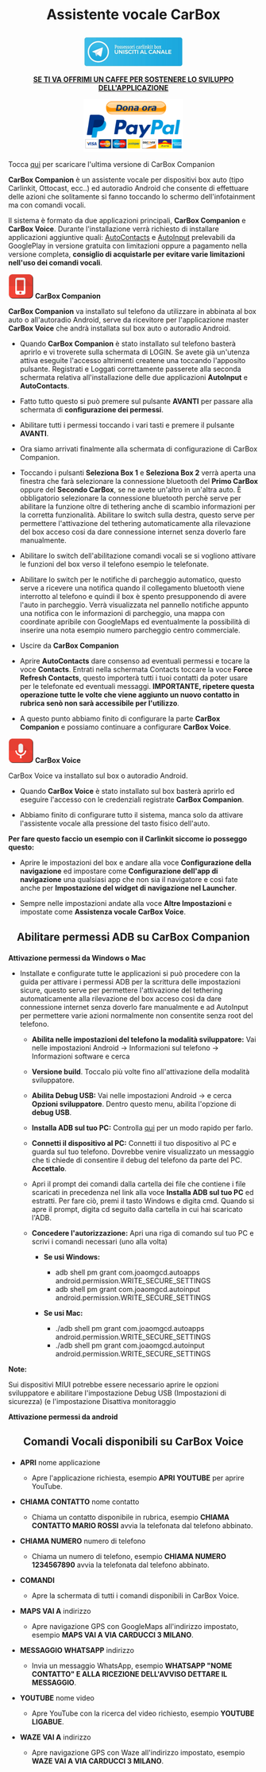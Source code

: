 <h1><p align="center"><strong>Assistente vocale CarBox</strong></p></h1>

</p>
<p align="center">
  <a href="https://t.me/carlinkit_box_possessori_italia ">
    <img src="https://github.com/Ferrazzi/CarBox-Companion/blob/main/Assets/TelegramButton.jpg" alt="Donate with PayPal" width="200"/>
  </a>
</p>

<p align="center">
    <ins><strong>SE TI VA OFFRIMI UN CAFFE PER SOSTENERE LO SVILUPPO DELL'APPLICAZIONE</strong></ins>
</p>
<p align="center">
  <a href="https://www.paypal.com/donate/?business=3LPTNPJ2RV6U8&no_recurring=0&item_name=Offrimi+un+caff%C3%A8+se+ti+va+per+contribuire+allo+sviluppo+dell%27applicazione&currency_code=EUR">
    <img src="https://github.com/Ferrazzi/CarBox-Companion/blob/main/Assets/DonaPayPal.png" alt="Donate with PayPal" width="200"/>
  </a>
</p>


Tocca [qui](https://github.com/Ferrazzi/CarBox-Companion/releases) per scaricare l'ultima versione di CarBox Companion

<strong>CarBox Companion</strong> è un assistente vocale per dispositivi box auto (tipo Carlinkit, Ottocast, ecc..) ed autoradio Android che consente di effettuare delle azioni che solitamente si fanno toccando lo schermo dell'infotainment ma con comandi vocali.

Il sistema è formato da due applicazioni principali, <strong>CarBox Companion</strong> e <strong>CarBox Voice</strong>.
Durante l'installazione verrà richiesto di installare applicazioni aggiuntive quali: [AutoContacts](https://play.google.com/store/apps/details?id=com.joaomgcd.autocontacts) e [AutoInput](https://play.google.com/store/apps/details?id=com.joaomgcd.autoinput) prelevabili da GooglePlay in versione gratuita con limitazioni oppure a pagamento nella versione completa, <strong>consiglio di acquistarle per evitare varie limitazioni nell'uso dei comandi vocali</strong>.

<img src="https://github.com/Ferrazzi/CarBox-Companion/blob/main/Assets/CarBoxCompanionIcon.png" alt="" width="50"/> <strong>CarBox Companion</strong>

<strong>CarBox Companion</strong> va installato sul telefono da utilizzare in abbinata al box auto o all'autoradio Android, serve da ricevitore per l'applicazione master <strong>CarBox Voice</strong> che andrà installata sul box auto o autoradio Android.

- Quando <strong>CarBox Companion</strong> è stato installato sul telefono basterà aprirlo e vi troverete sulla schermata di LOGIN. Se avete già un'utenza attiva eseguite l'accesso altrimenti createne una toccando l'apposito pulsante. Registrati e Loggati correttamente passerete alla seconda schermata relativa all'installazione delle due applicazioni <strong>AutoInput</strong> e <strong>AutoContacts</strong>.

- Fatto tutto questo si può premere sul pulsante <strong>AVANTI</strong> per passare alla schermata di <strong>configurazione dei permessi</strong>.
- Abilitare tutti i permessi toccando i vari tasti e premere il pulsante <strong>AVANTI</strong>.
- Ora siamo arrivati finalmente alla schermata di configurazione di CarBox Companion.
- Toccando i pulsanti <strong>Seleziona Box 1</strong> e <strong>Seleziona Box 2</strong> verrà aperta una finestra che farà selezionare la connessione bluetooth del <strong>Primo CarBox</strong> oppure del <strong>Secondo CarBox</strong>, se ne avete un'altro in un'altra auto. È obbligatorio selezionare la connessione bluetooth perchè serve per abilitare la funzione oltre di tethering anche di scambio informazioni per la corretta funzionalità. Abilitare lo switch sulla destra, questo serve per permettere l'attivazione del tethering automaticamente alla rilevazione del box acceso cosi da dare connessione internet senza doverlo fare manualmente.
- Abilitare lo switch dell'abilitazione comandi vocali se si vogliono attivare le funzioni del box verso il telefono esempio le telefonate.
- Abilitare lo switch per le notifiche di parcheggio automatico, questo serve a ricevere una notifica quando il collegamento bluetooth viene interrotto al telefono e quindi il box è spento presupponendo di avere l'auto in parcheggio. Verrà visualizzata nel pannello notifiche appunto una notifica con le informazioni di parcheggio, una mappa con coordinate apribile con GoogleMaps ed eventualmente la possibilità di inserire una nota esempio numero parcheggio centro commerciale.
- Uscire da <strong>CarBox Companion</strong>
- Aprire <strong>AutoContacts</strong> dare consenso ad eventuali permessi e tocare la voce <strong>Contacts</strong>. Entrati nella schermata Contacts toccare la voce <strong>Force Refresh Contacts</strong>, questo importerà tutti i tuoi contatti da poter usare per le telefonate ed eventuali messaggi. <strong>IMPORTANTE, ripetere questa operazione tutte le volte che viene aggiunto un nuovo contatto in rubrica senò non sarà accessibile per l'utilizzo</strong>.
- A questo punto abbiamo finito di configurare la parte <strong>CarBox Companion</strong> e possiamo continuare a configurare <strong>CarBox Voice</strong>.

<img src="https://github.com/Ferrazzi/CarBox-Companion/blob/main/Assets/CarBoxVoiceIcon.png" alt="" width="50"/> <strong>CarBox Voice</strong>

CarBox Voice va installato sul box o autoradio Android.

-  Quando <strong>CarBox Voice</strong> è stato installato sul box basterà aprirlo ed eseguire l'accesso con le credenziali registrate <strong>CarBox Companion</strong>.

- Abbiamo finito di configurare tutto il sistema, manca solo da attivare l'assistente vocale alla pressione del tasto fisico dell'auto.

<strong>Per fare questo faccio un esempio con il Carlinkit siccome io posseggo questo:</strong>

- Aprire le impostazioni del box e andare alla voce <strong>Configurazione della navigazione</strong> ed impostare come <strong>Configurazione dell'app di navigazione</strong> una qualsiasi app che non sia il navigatore e così fate anche per <strong>Impostazione del widget di navigazione nel Launcher</strong>.

- Sempre nelle impostazioni andate alla voce <strong>Altre Impostazioni</strong> e impostate come <strong>Assistenza vocale CarBox Voice</strong>.

<h2><p align="center"><strong>Abilitare permessi ADB su CarBox Companion</strong></p></h2>

<strong>Attivazione permessi da Windows o Mac</strong>

- Installate e configurate tutte le applicazioni si può procedere con la guida per attivare i permessi ADB per la scrittura delle impostazioni sicure, questo serve per permettere l'attivazione del tethering automaticamente alla rilevazione del box acceso cosi da dare connessione internet senza doverlo fare manualmente e ad AutoInput per permettere varie azioni normalmente non consentite senza root del telefono.

  - <strong>Abilita nelle impostazioni del telefono la modalità sviluppatore:</strong> Vai nelle impostazioni Android -> Informazioni sul telefono -> Informazioni software e cerca 

  - <strong>Versione build</strong>. Toccalo più volte fino all'attivazione della modalità sviluppatore.

  - <strong>Abilita Debug USB:</strong> Vai nelle impostazioni Android -> e cerca <strong>Opzioni sviluppatore</strong>. Dentro questo menu, abilita l'opzione di <strong>debug USB</strong>.

  - <strong>Installa ADB sul tuo PC:</strong> Controlla [qui](https://github.com/Ferrazzi/CarBox-Companion/blob/main/InstallaADB.md) per un modo rapido per farlo.

  - <strong>Connetti il dispositivo al PC:</strong> Connetti il tuo dispositivo al PC e guarda sul tuo telefono. Dovrebbe venire visualizzato un messaggio che ti chiede di consentire il debug del telefono da parte del PC. <strong>Accettalo</strong>.
  - Apri il prompt dei comandi dalla cartella dei file che contiene i file scaricati in precedenza nel link alla voce <strong>Installa ADB sul tuo PC</strong> ed estratti. Per fare ciò, premi il tasto Windows e digita cmd. Quando si apre il prompt, digita cd seguito dalla cartella in cui hai scaricato l'ADB.
  - <strong>Concedere l'autorizzazione:</strong> Apri una riga di comando sul tuo PC e scrivi i comandi necessari (uno alla volta)
    
    - <strong>Se usi Windows:</strong>
      - adb shell pm grant com.joaomgcd.autoapps android.permission.WRITE_SECURE_SETTINGS
      - adb shell pm grant com.joaomgcd.autoinput android.permission.WRITE_SECURE_SETTINGS

    - <strong>Se usi Mac:</strong>
      - ./adb shell pm grant com.joaomgcd.autoapps android.permission.WRITE_SECURE_SETTINGS
      - ./adb shell pm grant com.joaomgcd.autoinput android.permission.WRITE_SECURE_SETTINGS

<strong>Note:</strong>

Sui dispositivi MIUI potrebbe essere necessario aprire le opzioni sviluppatore e abilitare l'impostazione Debug USB (Impostazioni di sicurezza) (e l'impostazione Disattiva monitoraggio 

<strong>Attivazione permessi da android</strong>

<h2><p align="center"><strong>Comandi Vocali disponibili su CarBox Voice</strong></p></h2>

- <strong>APRI</strong> nome applicazione
  - Apre l'applicazione richiesta, esempio <strong>APRI YOUTUBE</strong> per aprire YouTube.

- <strong>CHIAMA CONTATTO</strong> nome contatto
  - Chiama un contatto disponibile in rubrica, esempio <strong>CHIAMA CONTATTO MARIO ROSSI</strong> avvia la telefonata dal telefono abbinato.

- <strong>CHIAMA NUMERO</strong> numero di telefono
  - Chiama un numero di telefono, esempio <strong>CHIAMA NUMERO 1234567890</strong> avvia la telefonata dal telefono abbinato.

- <strong>COMANDI</strong>
  - Apre la schermata di tutti i comandi disponibili in CarBox Voice.

- <strong>MAPS VAI A</strong> indirizzo
  - Apre navigazione GPS con GoogleMaps all'indirizzo impostato, esempio <strong>MAPS VAI A VIA CARDUCCI 3 MILANO</strong>.

- <strong>MESSAGGIO WHATSAPP</strong> indirizzo
  - Invia un messaggio WhatsApp, esempio <strong>WHATSAPP "NOME CONTATTO" E ALLA RICEZIONE DELL'AVVISO DETTARE IL MESSAGGIO</strong>.

- <strong>YOUTUBE</strong> nome video
    - Apre YouTube con la ricerca del video richiesto, esempio <strong>YOUTUBE LIGABUE</strong>.

- <strong>WAZE VAI A</strong> indirizzo
  - Apre navigazione GPS con Waze all'indirizzo impostato, esempio <strong>WAZE VAI A VIA CARDUCCI 3 MILANO</strong>.
